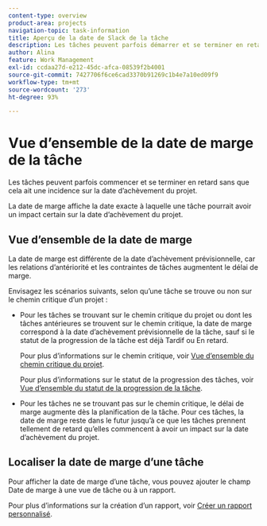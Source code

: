 ```yaml
---
content-type: overview
product-area: projects
navigation-topic: task-information
title: Aperçu de la date de Slack de la tâche
description: Les tâches peuvent parfois démarrer et se terminer en retard sans que la Date d'achèvement du projet ne soit affectée. La date de marge affiche la date exacte à laquelle une tâche pourrait avoir un impact certain sur la date d’achèvement du projet.
author: Alina
feature: Work Management
exl-id: ccdaa27d-e212-45dc-afca-08539f2b4001
source-git-commit: 7427706f6ce6cad3370b91269c1b4e7a10ed09f9
workflow-type: tm+mt
source-wordcount: '273'
ht-degree: 93%

---
```


# Vue d’ensemble de la date de marge de la tâche

Les tâches peuvent parfois commencer et se terminer en retard sans que cela ait une incidence sur la date d’achèvement du projet.

La date de marge affiche la date exacte à laquelle une tâche pourrait avoir un impact certain sur la date d’achèvement du projet.

## Vue d’ensemble de la date de marge

La date de marge est différente de la date d’achèvement prévisionnelle, car les relations d’antériorité et les contraintes de tâches augmentent le délai de marge.

Envisagez les scénarios suivants, selon qu’une tâche se trouve ou non sur le chemin critique d’un projet :

* Pour les tâches se trouvant sur le chemin critique du projet ou dont les tâches antérieures se trouvent sur le chemin critique, la date de marge correspond à la date d’achèvement prévisionnelle de la tâche, sauf si le statut de la progression de la tâche est déjà Tardif ou En retard.

  Pour plus d’informations sur le chemin critique, voir [Vue d’ensemble du chemin critique du projet](../../../manage-work/tasks/manage-tasks/critical-path.md).

  Pour plus d’informations sur le statut de la progression des tâches, voir [Vue d’ensemble du statut de la progression de la tâche](../../../manage-work/tasks/task-information/task-progress-status.md).

* Pour les tâches ne se trouvant pas sur le chemin critique, le délai de marge augmente dès la planification de la tâche. Pour ces tâches, la date de marge reste dans le futur jusqu’à ce que les tâches prennent tellement de retard qu’elles commencent à avoir un impact sur la date d’achèvement du projet.

## Localiser la date de marge d’une tâche

Pour afficher la date de marge d’une tâche, vous pouvez ajouter le champ Date de marge à une vue de tâche ou à un rapport.

Pour plus d’informations sur la création d’un rapport, voir [Créer un rapport personnalisé](../../../reports-and-dashboards/reports/creating-and-managing-reports/create-custom-report.md).
